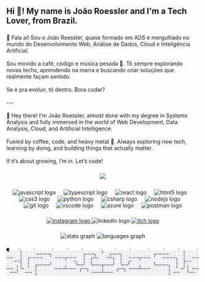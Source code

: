 <h2 align="left">Hi 👋! My name is João Roessler and I'm a Tech Lover, from Brazil.</h2>

###

<p align="left">👋 Fala aí! Sou o João Roessler, quase formado em ADS e mergulhado no mundo do Desenvolvimento Web, Análise de Dados, Cloud e Inteligência Artificial.<br><br>Sou movido a café, código e música pesada 🤘. Tô sempre explorando novas techs, aprendendo na marra e buscando criar soluções que realmente façam sentido.<br><br>Se é pra evoluir, tô dentro. Bora codar?<br><br>---<br><br>👋 Hey there! I'm João Roessler, almost done with my degree in Systems Analysis and fully immersed in the world of Web Development, Data Analysis, Cloud, and Artificial Intelligence.<br><br>Fueled by coffee, code, and heavy metal 🤘. Always exploring new tech, learning by doing, and building things that actually matter.<br><br>If it’s about growing, I’m in. Let’s code!</p>

###

<div align="center">
  <img height="200" src="https://media.giphy.com/media/sNpgrhRUmhJhDQCceA/giphy.gif?cid=ecf05e47cyrltbodq02o0fpib2n8hzxyqby81pwwk2w5ma4h&ep=v1_gifs_search&rid=giphy.gif&ct=g"  />
</div>

###

<div align="center">
  <img src="https://cdn.jsdelivr.net/gh/devicons/devicon/icons/javascript/javascript-original.svg" height="30" alt="javascript logo"  />
  <img width="12" />
  <img src="https://cdn.jsdelivr.net/gh/devicons/devicon/icons/typescript/typescript-original.svg" height="30" alt="typescript logo"  />
  <img width="12" />
  <img src="https://cdn.jsdelivr.net/gh/devicons/devicon/icons/react/react-original.svg" height="30" alt="react logo"  />
  <img width="12" />
  <img src="https://cdn.jsdelivr.net/gh/devicons/devicon/icons/html5/html5-original.svg" height="30" alt="html5 logo"  />
  <img width="12" />
  <img src="https://cdn.jsdelivr.net/gh/devicons/devicon/icons/css3/css3-original.svg" height="30" alt="css3 logo"  />
  <img width="12" />
  <img src="https://cdn.jsdelivr.net/gh/devicons/devicon/icons/python/python-original.svg" height="30" alt="python logo"  />
  <img width="12" />
  <img src="https://cdn.jsdelivr.net/gh/devicons/devicon/icons/csharp/csharp-original.svg" height="30" alt="csharp logo"  />
  <img width="12" />
  <img src="https://cdn.simpleicons.org/nodedotjs/339933" height="30" alt="nodejs logo"  />
  <img width="12" />
  <img src="https://cdn.jsdelivr.net/gh/devicons/devicon/icons/git/git-original.svg" height="30" alt="git logo"  />
  <img width="12" />
  <img src="https://cdn.jsdelivr.net/gh/devicons/devicon/icons/vscode/vscode-original.svg" height="30" alt="vscode logo"  />
  <img width="12" />
  <img src="https://cdn.jsdelivr.net/gh/devicons/devicon/icons/azure/azure-original.svg" height="30" alt="azure logo"  />
  <img width="12" />
  <img src="https://cdn.simpleicons.org/postman/FF6C37" height="30" alt="postman logo"  />
</div>

###

<div align="center">
  <a href="https://www.instagram.com/j.roessler00/" target="_blank">
    <img src="https://img.shields.io/static/v1?message=Instagram&logo=instagram&label=&color=E4405F&logoColor=white&labelColor=&style=for-the-badge" height="35" alt="instagram logo"  />
  </a>
  <img src="https://img.shields.io/static/v1?message=LinkedIn&logo=linkedin&label=&color=0077B5&logoColor=white&labelColor=&style=for-the-badge" height="35" alt="linkedin logo"  />
  <a href="https://roessler00.github.io/portfolio-page-dio/" target="_blank">
    <img src="https://img.shields.io/static/v1?message=Portfolio&logo=itch&label=&color=000000&logoColor=white&labelColor=&style=for-the-badge" height="35" alt="itch logo"  />
  </a>
</div>

###

<div align="center">
  <img src="https://github-readme-stats.vercel.app/api?username=Roessler00&hide_title=false&hide_rank=false&show_icons=true&include_all_commits=true&count_private=true&disable_animations=false&theme=dracula&locale=en&hide_border=false" height="150" alt="stats graph"  />
  <img src="https://github-readme-stats.vercel.app/api/top-langs?username=Roessler00&locale=en&hide_title=false&layout=compact&card_width=320&langs_count=5&theme=dracula&hide_border=false" height="150" alt="languages graph"  />
</div>

###

<picture>
  <source media="(prefers-color-scheme: dark)" srcset="https://raw.githubusercontent.com/Roessler00/Roessler00/output/pacman-contribution-graph-dark.svg">
  <source media="(prefers-color-scheme: light)" srcset="https://raw.githubusercontent.com/Roessler00/Roessler00/output/pacman-contribution-graph.svg">
  <img alt="pacman contribution graph" src="https://raw.githubusercontent.com/Roessler00/Roessler00/output/pacman-contribution-graph.svg">
</picture>

###
